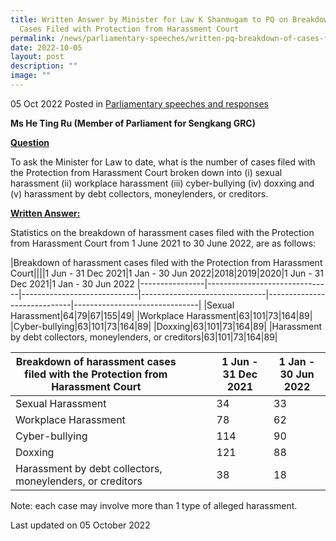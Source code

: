 ```yaml
---
title: Written Answer by Minister for Law K Shanmugam to PQ on Breakdown of
  Cases Filed with Protection from Harassment Court
permalink: /news/parliamentary-speeches/written-pq-breakdown-of-cases-filed-protection-from-harassment-court/
date: 2022-10-05
layout: post
description: ""
image: ""
---
```

05 Oct 2022 Posted in [Parliamentary speeches and responses](/news/parliamentary-speeches)

**Ms He Ting Ru (Member of Parliament for Sengkang GRC)**

**<b><u>Question</u></b>**

To ask the Minister for Law to date, what is the number of cases filed with the Protection from Harassment Court broken down into (i) sexual harassment (ii) workplace harassment (iii) cyber-bullying (iv) doxxing and (v) harassment by debt collectors, moneylenders, or creditors.

**<b><u>Written Answer:</u></b>** 

Statistics on the breakdown of harassment cases filed with the Protection from Harassment Court from 1 June 2021 to 30 June 2022, are as follows:

|Breakdown of harassment cases filed with the Protection from Harassment Court||||1 Jun - 31 Dec 2021|1 Jan - 30 Jun 2022|2018|2019|2020|1 Jun - 31 Dec 2021|1 Jan - 30 Jun 2022
|----------------|-------------------------------|-----------------------------|-------------------------------|-----------------------------|-------------------------------|
|Sexual Harassment|64|79|67|155|49|
|Workplace Harassment|63|101|73|164|89|
|Cyber-bullying|63|101|73|164|89|
|Doxxing|63|101|73|164|89|
|Harassment by debt collectors, moneylenders, or creditors|63|101|73|164|89|

|Breakdown of harassment cases filed with the Protection from Harassment Court||||1 Jun - 31 Dec 2021|1 Jan - 30 Jun 2022|
|----------------|-------------------------------|-----------------------------|-------------------------------|-----------------------------|-------------------------------|
|Sexual Harassment||||34|33|
|Workplace Harassment||||78|62|
|Cyber-bullying||||114|90|
|Doxxing||||121|88|
|Harassment by debt collectors, moneylenders, or creditors||||38|18|
Note: each case may involve more than 1 type of alleged harassment. 

<p class="right-side-updated">Last updated on 05 October 2022</p>